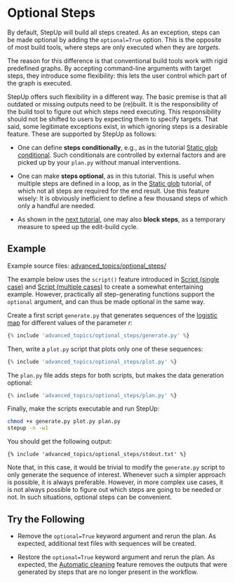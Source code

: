 # Optional Steps

By default, StepUp will build all steps created.
As an exception, steps can be made optional by adding the `optional=True` option.
This is the opposite of most build tools, where steps are only executed when they are *targets*.

The reason for this difference is that conventional build tools work with rigid predefined graphs.
By accepting command-line arguments with target steps, they introduce some flexibility:
this lets the user control which part of the graph is executed.

StepUp offers such flexibility in a different way.
The basic premise is that all outdated or missing outputs need to be (re)built.
It is the responsibility of the build tool to figure out which steps need executing.
This responsibility should not be shifted to users by expecting them to specify targets.
That said, some legitimate exceptions exist, in which ignoring steps is a desirable feature.
These are supported by StepUp as follows:

- One can define **steps conditionally**, e.g., as in the tutorial [Static glob conditional](../getting_started/static_glob_conditional.md).
  Such conditionals are controlled by external factors and
  are picked up by your `plan.py` without manual interventions.

- One can make **steps optional**, as in this tutorial.
  This is useful when multiple steps are defined in a loop, as in the [Static glob](../getting_started/static_glob.md) tutorial, of which not all steps are required for the end result.
  Use this feature wisely:
  It is obviously inefficient to define a few thousand steps of which only a handful are needed.

- As shown in the [next tutorial](blocked_steps.md), one may also **block steps**,
  as a temporary measure to speed up the edit-build cycle.


## Example

Example source files: [advanced_topics/optional_steps/](https://github.com/reproducible-reporting/stepup-core/tree/main/docs/advanced_topics/optional_steps)

The example below uses the `script()` feature introduced in
[Script (single case)](../getting_started/script_single.md) and
[Script (multiple cases)](../getting_started/script_multiple.md)
to create a somewhat entertaining example.
However, practically all step-generating functions support the `optional` argument,
and can thus be made optional in the same way.

Create a first script `generate.py` that generates sequences of the [logistic map](https://en.wikipedia.org/wiki/Logistic_map) for different values of the parameter *r*:

```python
{% include 'advanced_topics/optional_steps/generate.py' %}
```

Then, write a `plot.py` script that plots only one of these sequences:

```python
{% include 'advanced_topics/optional_steps/plot.py' %}
```

The `plan.py` file adds steps for both scripts, but makes the data generation optional:

```python
{% include 'advanced_topics/optional_steps/plan.py' %}
```

Finally, make the scripts executable and run StepUp:

```bash
chmod +x generate.py plot.py plan.py
stepup -n -w1
```

You should get the following output:

```
{% include 'advanced_topics/optional_steps/stdout.txt' %}
```

Note that, in this case, it would be trivial to modify the `generate.py` script to only generate the sequence of interest.
Whenever such a simpler approach is possible, it is always preferable.
However, in more complex use cases, it is not always possible to figure out which steps are going to be needed or not.
In such situations, optional steps can be convenient.


## Try the Following

- Remove the `optional=True` keyword argument and rerun the plan.
  As expected, additional text files with sequences will be created.

- Restore the `optional=True` keyword argument and rerun the plan.
  As expected, the [Automatic cleaning](../getting_started/automatic_cleaning.md) feature
  removes the outputs that were generated by steps that are no longer present in the workflow.
